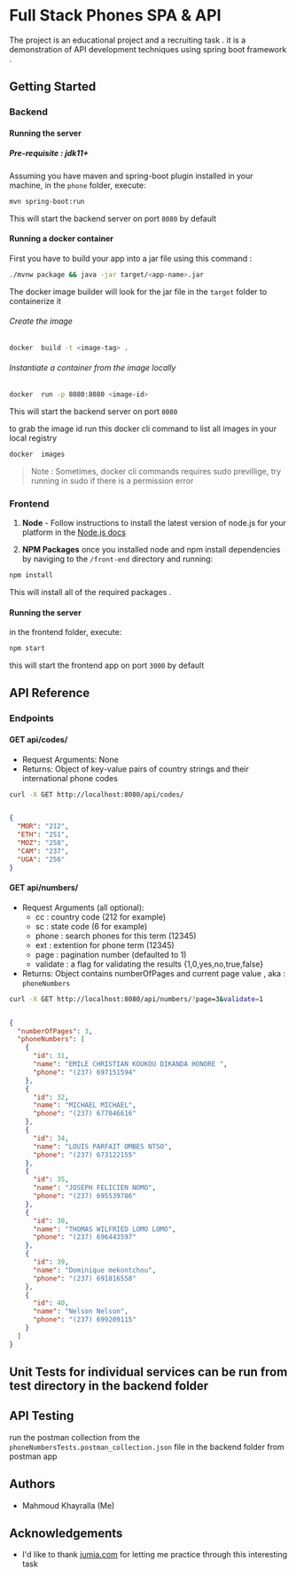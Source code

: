 #  Full Stack Phones SPA & API 

The project is an educational project and a recruiting task .
it is a demonstration of API development techniques using spring boot framework .

## Getting Started

### Backend



#### Running the server

##### Pre-requisite : jdk11+

Assuming you have maven and spring-boot plugin installed in your machine, in the `phone` folder, execute:

```bash
mvn spring-boot:run
```

This will start the backend server on port `8080` by default


#### Running a docker container

First you have to build your app into a jar file using this command :

```bash
./mvnw package && java -jar target/<app-name>.jar
```

The docker image builder will look for the jar file in the `target` folder to containerize it

###### Create the image

```bash
docker  build -t <image-tag> .
```

###### Instantiate a container from the image locally

```bash
docker  run -p 8080:8080 <image-id> 
```

This will start the backend server on port `8080`

to grab the image id run this docker cli command to list all images in your local registry

```bash
docker  images
```

> Note : Sometimes, docker cli commands requires sudo previllige, try running in sudo if there is a permission error

### Frontend

1. **Node** - Follow instructions to install the latest version of node.js for your platform in the [Node.js docs](https://docs.npmjs.com/downloading-and-installing-node-js-and-npm)





2. **NPM Packages** once you installed node and npm install dependencies by naviging to the `/front-end` directory and running:
```bash
npm install
```
This will install all of the required packages .

#### Running the server

in the frontend folder, execute:

```bash
npm start
```
this will start the frontend app on port `3000` by default

## API Reference
### Endpoints

#### GET api/codes/
- Request Arguments: None
- Returns: Object of key-value pairs of country strings and their international phone codes 
```bash
curl -X GET http://localhost:8080/api/codes/
```

```json

{
  "MOR": "212",
  "ETH": "251",
  "MOZ": "258",
  "CAM": "237",
  "UGA": "256"
}

```


#### GET api/numbers/
- Request Arguments (all optional): 
  - cc : country code (212 for example)
  - sc : state code (6 for example)
  - phone : search phones for this term (12345)
  - ext : extention for phone term (12345)
  - page : pagination number (defaulted to 1)
  - validate : a flag for validating the results {1,0,yes,no,true,false}
- Returns: Object contains numberOfPages and current  page value , aka : `phoneNumbers`
 
```bash
curl -X GET http://localhost:8080/api/numbers/?page=3&validate=1
```

```json

{
  "numberOfPages": 3,
  "phoneNumbers": [
    {
      "id": 31,
      "name": "EMILE CHRISTIAN KOUKOU DIKANDA HONORE ",
      "phone": "(237) 697151594"
    },
    {
      "id": 32,
      "name": "MICHAEL MICHAEL",
      "phone": "(237) 677046616"
    },
    {
      "id": 34,
      "name": "LOUIS PARFAIT OMBES NTSO",
      "phone": "(237) 673122155"
    },
    {
      "id": 35,
      "name": "JOSEPH FELICIEN NOMO",
      "phone": "(237) 695539786"
    },
    {
      "id": 38,
      "name": "THOMAS WILFRIED LOMO LOMO",
      "phone": "(237) 696443597"
    },
    {
      "id": 39,
      "name": "Dominique mekontchou",
      "phone": "(237) 691816558"
    },
    {
      "id": 40,
      "name": "Nelson Nelson",
      "phone": "(237) 699209115"
    }
  ]
}

```


## Unit Tests for individual services can be run from test directory in the backend folder
## API Testing

run the postman collection from the `phoneNumbersTests.postman_collection.json` file in the backend folder from postman app


## Authors
- Mahmoud Khayralla (Me)


## Acknowledgements
- I'd like to thank [jumia.com](https://jumia.com/) for letting me practice through this interesting task

